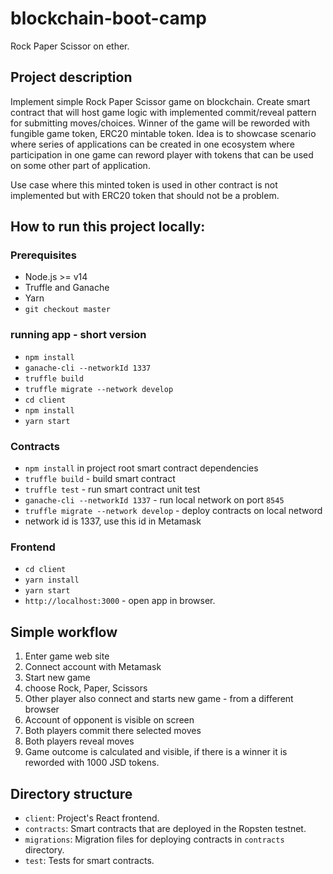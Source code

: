 # blockchain-boot-camp
Rock Paper Scissor on ether.

## Project description
Implement simple Rock Paper Scissor game on blockchain.
Create smart contract that will host game logic with implemented commit/reveal pattern for submitting moves/choices. 
Winner of the game will be reworded with fungible game token, ERC20 mintable token.
Idea is to showcase scenario where series of applications can be created in one ecosystem
where participation in one game can reword player with tokens that can be used on some other part of application.

Use case where this minted token is used in other contract is not implemented but with ERC20 token that should not be a problem.


## How to run this project locally:

### Prerequisites

- Node.js >= v14
- Truffle and Ganache
- Yarn
- `git checkout master`

### running app - short version
- `npm install`
- `ganache-cli --networkId 1337`
- `truffle build`
- `truffle migrate --network develop`
- `cd client`
- `npm install`
- `yarn start`

### Contracts

- `npm install` in project root smart contract dependencies
- `truffle build` - build smart contract
- `truffle test` - run smart contract unit test
- `ganache-cli --networkId 1337` - run local network on port `8545`
- `truffle migrate --network develop` - deploy contracts on local netword
-  network id is 1337, use this id in Metamask


### Frontend

- `cd client`
- `yarn install`
- `yarn start`
- `http://localhost:3000` - open app in browser.

## Simple workflow

1. Enter game web site
2. Connect account with Metamask
3. Start new game
4. choose Rock, Paper, Scissors
5. Other player also connect and starts new game - from a different browser
6. Account of opponent is visible on screen
7. Both players commit there selected moves
8. Both players reveal moves
9. Game outcome is calculated and visible, if there is a winner it is reworded with 1000 JSD tokens.

## Directory structure

- `client`: Project's React frontend.
- `contracts`: Smart contracts that are deployed in the Ropsten testnet.
- `migrations`: Migration files for deploying contracts in `contracts` directory.
- `test`: Tests for smart contracts.
